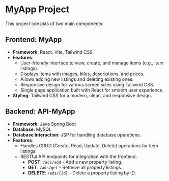 # MyApp Project

This project consists of two main components:

## Frontend: MyApp
- **Framework**: React, Vite, Tailwind CSS
- **Features**:
  - User-friendly interface to view, create, and manage items (e.g., item listings).
  - Displays items with images, titles, descriptions, and prices.
  - Allows adding new listings and deleting existing ones.
  - Responsive design for various screen sizes using Tailwind CSS.
  - Single page application built with React for smooth user experience.
- **Styling**: Tailwind CSS for a modern, clean, and responsive design.

## Backend: API-MyApp
- **Framework**: Java Spring Boot
- **Database**: MySQL
- **Database Interaction**: JSP for handling database operations.
- **Features**:
  - Handles CRUD (Create, Read, Update, Delete) operations for item listings.
  - RESTful API endpoints for integration with the frontend:
    - **POST**: `/ads/add` - Add a new property listing.
    - **GET**: `/ads/get` - Retrieve all property listings.
    - **DELETE**: `/ads/{id}` - Delete a property listing by ID.
